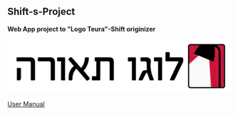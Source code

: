 ## Shift-s-Project
**Web App project to "Logo Teura"-Shift originizer**

<img src="https://github.com/RoiZundak/Shift-s-Project/blob/master/Files/logo.png">    


[User Manual](https://github.com/RoiZundak/Shift-s-Project/blob/master/ReadMe.pdf)
